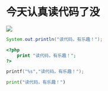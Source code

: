 # 今天认真读代码了没

<cener>![][1]</center>

```java
System.out.println("读代码，有乐趣！"); 
```

```php
<?php
    print "读代码，有乐趣！";
?>
```

```c
printf("%s","读代码，有乐趣！");
```

```python
print("读代码，有乐趣！")
```

[1]: /pub.jpg
